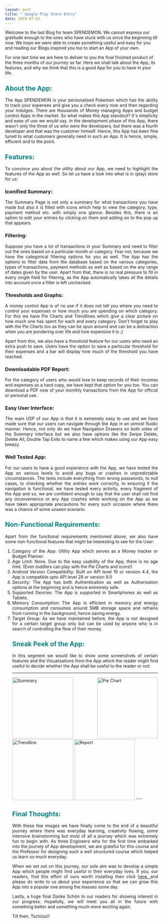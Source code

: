 ```yaml
---
layout: post
title: " Google Play Store Entry"
date: 2019-07-03
---
```

Welcome to the last Blog for team SPENDEMON. We cannot express our gratitude enough to the ones who have stuck with us since the beginning till now. We hope we were able to create something useful and easy for you and reading our Blogs inspired you too to start an App of your own.
<p>

</p>
For one last time we are here to deliver to you the final finished product of the three months of our journey so far. Here we shall talk about the App, its features, and why we think that this is a good App for you to have in your life.

<h2> <b><span style="color:#008183 ">About the App:</span></b></h2>
<div style = "text-align:justify">The App SPENDEMON is your personalised Pokemon which has the ability to track your expenses and give you a check every now and then regarding your indulges. There are thousands of Money managing Apps and budget control Apps in the market. So what makes this App standout? It's simplicity and ease of use we would say. In the development phase of this App, there wasn't only the three of us who were the developers, but there was a fourth developer and that was the customer himself. Hence, this App has been fine tuned to what customers generally need in such an App. It is hence, simple, efficient and to the point.
<p>

</p>
<h2> <b><span style="color:#008183 ">Features:</span></b></h2>

<p>
To convince you about the utility about our App, we need to highlight the features of the App as well. So let us have a look into what is in (play) store for us:
</p>
<p>
<h3>Iconified Summary:</h3> The Summary Page is not only a summary for what transactions you have made but also it is filled with icons which help to view the category, type, payment method etc. with simply one glance. Besides this, there is an option to edit your entries by clicking on them and adding on to the pop up that appears.
</p>
<p>
<h3>Filtering:</h3> Suppose you have a lot of transactions in your Summary and need to filter out the ones based on a particular month or category. Fear not, because we have the categorical filtering options for you as well. The App has the options to filter data from the database based on the various categories, types of transactions, payment methods as well as based on the any range of dates given by the user. Apart from that, there is no real pressure to fill in every single field for filtering, as the App automatically takes all the details into account once a filter is left unchecked.
<p>
</p>
<h3>Thresholds and Graphs:</h3> A money control App is of no use if it does not tell you where you need to control your expenses or how much you are spending on which category. For this we have Pie Charts and Trendlines which give a clear picture on how much one has spent for each and every category. Don't forget to play with the Pie Charts too as they can be spun around and can be a distraction when you are pondering over life and how expensive it is ;)
<p>
</p>
Apart from this, we also have a threshold feature for our users who need an extra push to save. Users have the option to save a particular threshold for their expenses and a bar will display how much of the threshold you have reached.
<p>
</p>
<h3>Downloadable PDF Report:</h3> For the category of users who would love to keep records of their incomes and expenses as a hard copy, we have kept that option for you too. You can download a PDF now of your monthly transactions from the App for official or personal use.
<p>
</p>
<h3>Easy User Interface:</h3> The main USP of our App is that it is extremely easy to use and we have made sure that our users can navigate through the App in an utmost fluidic manner. Hence, not only do we have Navigation Drawers on both sides of the Summary interface but we also have options like the Swipe Delete, Delete All, Double Tap Exits to name a few which makes using our App easy breezy.
<p>
</p>
<h3>Well Tested App:</h3> For our users to have a good experience with the App, we have tested the App on various levels to avoid any bugs or crashes in unpredictable circumstances. The tests include everything from wrong passwords, to null cases, to checking whether the entries work correctly, to ensuring if the navigation is functional, we have tested every activity, every fragment of the App and so, we are confident enough to say that the user shall not find any inconvenience or any App crashes while working on the App as we have taken appropriate precautions for every such occasion where there was a chance of some unseen scenario.
<p>
</p>
<h2> <b><span style="color:#008183 ">Non-Functional Requirements:</span></b></h2>
Apart from the functional requirements mentioned above, we also have some non-functional features that might be interesting to see for the User:
<ol type="1">
<li>Category of the App: Utility App which serves as a Money tracker or Budget Planner.</li>
<li>Age Limit: None. Due to the easy usability of the App, there is no age limit. (Even toddlers can play with the Pie Charts and icons!)</li>
<li>Android Version Compatibility: Built on API level 19 or version 4.4, the App is compatible upto API level 28 or version 9.0</li>
<li>Security: The App has both Authentication as well as Authorisation options at the beginning and is hence extremely safe.</li>
<li>Supported Devices: The App is supported in Smartphones as well as Tablets.</li>
<li>Memory Consumption: The App is efficient in memory and energy consumption and consumes around 5MB storage space and refrains from running in the background, hence saving energy.
<li>Target Group: As we have maintained before, the App is not designed for a certain target group only but can be used by anyone who is in search of controlling the flow of their money.</li>
<p>
</p>
<h2> <b><span style="color:#008183 ">Sneak Peek of the App:</span></b></h2>
In this segment we would like to show some screenshots of certain features and the Visualisations from the App which the reader might find useful to decide whether the App shall be useful to the reader or not:
<p>
</p>

---
<img src="{{site.baseurl}}/images/Summary_swipe_1.png" alt="Summary" width="200" />
<img src="{{site.baseurl}}/images/PieChart_3.png" alt="Pie Chart" width="200" />
<img src="{{site.baseurl}}/images/TrendLine_2.png" alt="Trendline" width="200" />
<img src="{{site.baseurl}}/images/report_1.png" alt="Report" width="200" />
---

<p>
</p>
<h2> <b><span style="color:#008183 ">Final Thoughts:</span></b></h2>
With these few images we have finally come to the end of a beautiful journey where there was everyday learning, creativity flowing, some intensive brainstorming but most of all a journey which was extremely fun to begin with. As three Engineers who for the first time embarked into the journey of App development, we are grateful for this course and the Professor for designing such a well structured course which helped us learn so much everyday.
<p>
</p>
When we set out on this journey, our sole aim was to develop a simple App which people might find useful in their everyday lives. If you, our readers, find this effort of ours worth installing then click <a href = "https://github.com/DBSE-teaching/isee2019-SPENDEMON/releases/download/V0.1.2/Spendemon.apk" target="_blank" > here. </a> and please do write to us about your experience so that we can grow this App into a popular one among the masses some day.
<p>
</p>
Lastly, a huge final Danke Schön to our readers for showing interest in our progress. Hopefully, we will meet you all in the future with something better and something much more exciting again.
<p>
</p>
Till then, Tschüss!!
